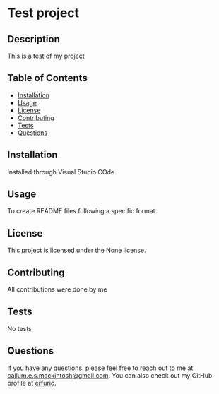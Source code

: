 # Test project
  
  
  
  ## Description
  
  This is a test of my project
  
  ## Table of Contents
  
  - [Installation](#installation)
  - [Usage](#usage)
  - [License](#license)
  - [Contributing](#contributing)
  - [Tests](#tests)
  - [Questions](#questions)
  
  ## Installation
  
  Installed through Visual Studio COde
  
  ## Usage
  
  To create README files following a specific format
  
  ## License
  
  This project is licensed under the None license.
  
  ## Contributing
  
  All contributions were done by me
  
  ## Tests
  
  No tests
  
  ## Questions
  
  If you have any questions, please feel free to reach out to me at [callum.e.s.mackintosh@gmail.com](mailto:callum.e.s.mackintosh@gmail.com).
  You can also check out my GitHub profile at [erfuric](https://github.com/erfuric).
  